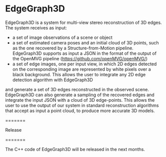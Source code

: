 EdgeGraph3D
===========

EdgeGraph3D is a system for multi-view stereo reconstruction of 3D edges. The system receives as input:

* a set of image observations of a scene or object
* a set of estimated camera poses and an initial cloud of 3D points, such as the one recovered by a Structure-from-Motion pipeline. EdgeGraph3D supports as input a JSON in the format of the output of the OpenMVG pipeline (https://github.com/openMVG/openMVG/)
* a set of edge images, one per input view, in which 2D edges detected on the corresponding image are represented by white pixels over a black background. This allows the user to integrate any 2D edge detection algorithm with EdgeGraph3D

and generate a set of 3D edges reconstructed in the observed scene. EdgeGraph3D can also generate a sampling of the recovered edges and integrate the input JSON with a cloud of 3D edge-points. This allows the user to use the output of our system in standard reconstruction algorithms that accept as input a point cloud, to produce more accurate 3D models.

=======

Release

=======

The C++ code of EdgeGraph3D will be released in the next months.
